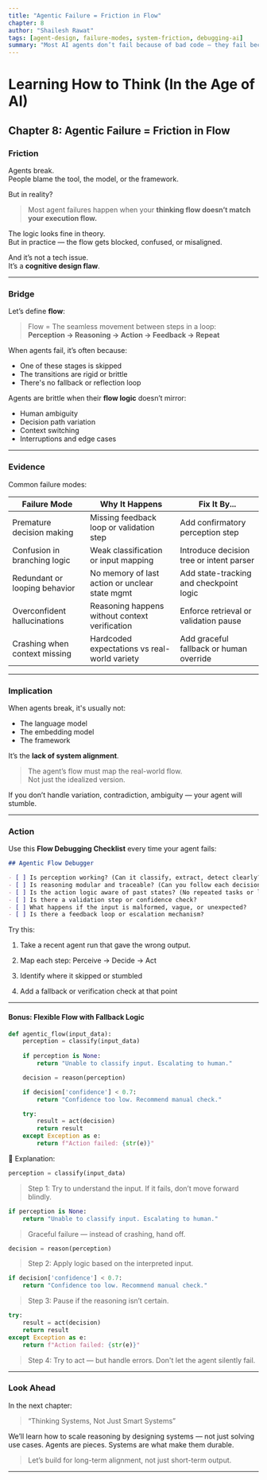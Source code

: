 ```yaml
---
title: "Agentic Failure = Friction in Flow"
chapter: 8
author: "Shailesh Rawat"
tags: [agent-design, failure-modes, system-friction, debugging-ai]
summary: "Most AI agents don’t fail because of bad code — they fail because the logic behind them doesn’t match how the task actually flows. This chapter teaches how to diagnose and fix flow misalignments."
---
```


# Learning How to Think (In the Age of AI)

## Chapter 8: Agentic Failure = Friction in Flow

### Friction

Agents break.  
People blame the tool, the model, or the framework.

But in reality?

> Most agent failures happen when your **thinking flow doesn’t match your execution flow.**

The logic looks fine in theory.  
But in practice — the flow gets blocked, confused, or misaligned.

And it’s not a tech issue.  
It’s a **cognitive design flaw**.

---

### Bridge

Let’s define **flow**:

> Flow = The seamless movement between steps in a loop:  
> **Perception → Reasoning → Action → Feedback → Repeat**

When agents fail, it’s often because:
- One of these stages is skipped  
- The transitions are rigid or brittle  
- There's no fallback or reflection loop

Agents are brittle when their **flow logic** doesn’t mirror:
- Human ambiguity
- Decision path variation
- Context switching
- Interruptions and edge cases

---

### Evidence

Common failure modes:

| Failure Mode                        | Why It Happens                                        | Fix It By...                                |
|------------------------------------|-------------------------------------------------------|---------------------------------------------|
| Premature decision making          | Missing feedback loop or validation step             | Add confirmatory perception step            |
| Confusion in branching logic       | Weak classification or input mapping                 | Introduce decision tree or intent parser    |
| Redundant or looping behavior      | No memory of last action or unclear state mgmt       | Add state-tracking and checkpoint logic     |
| Overconfident hallucinations       | Reasoning happens without context verification       | Enforce retrieval or validation pause       |
| Crashing when context missing      | Hardcoded expectations vs real-world variety         | Add graceful fallback or human override     |

---

### Implication

When agents break, it's usually not:
- The language model  
- The embedding model  
- The framework

It’s the **lack of system alignment**.

> The agent’s flow must map the real-world flow.  
> Not just the idealized version.

If you don’t handle variation, contradiction, ambiguity — your agent will stumble.

---

### Action

Use this **Flow Debugging Checklist** every time your agent fails:

```markdown
## Agentic Flow Debugger

- [ ] Is perception working? (Can it classify, extract, detect clearly?)
- [ ] Is reasoning modular and traceable? (Can you follow each decision?)
- [ ] Is the action logic aware of past states? (No repeated tasks or loops?)
- [ ] Is there a validation step or confidence check?
- [ ] What happens if the input is malformed, vague, or unexpected?
- [ ] Is there a feedback loop or escalation mechanism?
```
Try this:

1. Take a recent agent run that gave the wrong output.


2. Map each step: Perceive → Decide → Act


3. Identify where it skipped or stumbled


4. Add a fallback or verification check at that point




---

#### Bonus: Flexible Flow with Fallback Logic

```python
def agentic_flow(input_data):
    perception = classify(input_data)
    
    if perception is None:
        return "Unable to classify input. Escalating to human."

    decision = reason(perception)

    if decision['confidence'] < 0.7:
        return "Confidence too low. Recommend manual check."

    try:
        result = act(decision)
        return result
    except Exception as e:
        return f"Action failed: {str(e)}"
```

🧠 Explanation:

```python
perception = classify(input_data)
```
> Step 1: Try to understand the input. If it fails, don’t move forward blindly.


```python
if perception is None:
    return "Unable to classify input. Escalating to human."
```
> Graceful failure — instead of crashing, hand off.


```python
decision = reason(perception)
```
> Step 2: Apply logic based on the interpreted input.


```python
if decision['confidence'] < 0.7:
    return "Confidence too low. Recommend manual check."
```
> Step 3: Pause if the reasoning isn’t certain.


```python
try:
    result = act(decision)
    return result
except Exception as e:
    return f"Action failed: {str(e)}"
```

> Step 4: Try to act — but handle errors. Don't let the agent silently fail.



---

### Look Ahead

In the next chapter:

> “Thinking Systems, Not Just Smart Systems”



We’ll learn how to scale reasoning by designing systems — not just solving use cases.
Agents are pieces. Systems are what make them durable.

> Let’s build for long-term alignment, not just short-term output.




---

